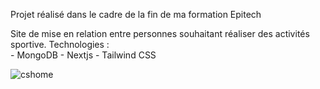 Projet réalisé dans le cadre de la fin de ma formation Epitech

Site de mise en relation entre personnes souhaitant réaliser des activités sportive.
Technologies :</br>
    - MongoDB
    - Nextjs
    - Tailwind CSS
   
![cshome](https://user-images.githubusercontent.com/106961024/205076568-3f9a6a27-cedb-47a5-8442-9e4a3999e94c.png)

